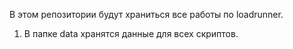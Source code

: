 В этом репозитории будут храниться все работы по loadrunner.

1) В папке data хранятся данные для всех скриптов.